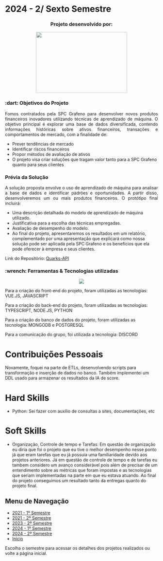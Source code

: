 # 2024 - 2/ Sexto Semestre

<h3 align="center">Projeto desenvolvido por:</h3>
<p align="center">
<img src="https://github.com/guilherme0066/PortfolioBanco_de_Dados/blob/main/Imagens/quarks.png" width="300" height="200" align="center"/>
</p> 

<h3> :dart: Objetivos do Projeto</h3>
<p align="justify"> Fomos contratados pela SPC Grafeno para desenvolver novos produtos financeiros inovadores utilizando técnicas de aprendizado de máquina. O objetivo principal é explorar uma base de dados diversificada, contendo informações históricas sobre ativos financeiros, transações e comportamentos de mercado, com a finalidade de:

- Prever tendências de mercado
- Identificar riscos financeiros
- Propor métodos de avaliação de ativos
- O projeto visa criar soluções que tragam valor tanto para a SPC Grafeno quanto para seus clientes
</p>

<h3> Prévia da Solução </h3>
<p align="justify">A solução proposta envolve o uso de aprendizado de máquina para analisar a base de dados e identificar padrões e oportunidades. A partir disso, desenvolveremos um ou mais produtos financeiros. O protótipo final incluirá:

- Uma descrição detalhada do modelo de aprendizado de máquina utilizado.
- Justificativa para a escolha das técnicas empregadas.
- Avaliação de desempenho do modelo.
- Ao final do projeto, apresentaremos os resultados em um relatório, complementado por uma apresentação que explicará como nossa solução pode ser aplicada pela SPC Grafeno e os benefícios que ela pode oferecer à empresa e seus clientes.</p>
<p>Link do Repositório: <a href="https://github.com/quarks-team/Projeto-Integrador-SPCGrafeno">Quarks-API</a></p>

<h3>:wrench: Ferramentas & Tecnologias utilizadas</h3>
<p align="center">
  <a href="https://skillicons.dev">
    <img src="https://skillicons.dev/icons?i=typescript,javascript,nodejs,postgresql,vue,python,docker,mongodb" />
  </a>
</p>

<p>Para a criação do front-end do projeto, foram utilizadas as tecnologias: VUE.JS, JAVASCRIPT </p>
<p>Para a criação do back-end do projeto, foram utilizadas as tecnologias: TYPESCRIPT, NODE.JS, PYTHON </p>
<p>Para a criação do banco de dados do projeto, foram utilizadas as tecnologia: MONGODB e POSTGRESQL </p>
<p>Para a comunicação do grupo, foi utilizada a tecnologia: DISCORD</p>

# Contribuições Pessoais
Novamente, foquei na parte de ETLs, desenvolvendo scripts para transformação e inserção de dados no banco. Também implementei um DDL usado para armazenar os resultados da IA de score.

# Hard Skills
- Python: Sei fazer com auxílio de consultas a sites, documentações, etc

# Soft Skills 

* Organização, Controle de tempo e Tarefas:
Em questão de organização eu diria que foi o projeto que eu tive o melhor desempenho nesse ponto já que eram tarefas que eu já possuia uma familiaridade devido aos projetos anteriores. Já em questão de controle de tempo e de tarefas eu tambem considero um avanço considerável pois além de precisar de um entendimento sobre as métricas que foram impostas e as tecnologias que seriam implementadas na parte em que eu estava atuando. Ao final do projeto conseguimos um resultado tanto da entregas quanto do projeto final. 

## Menu de Navegação

- [2021 - 1º Semestre](https://github.com/guilherme0066/PortfolioBanco_de_Dados/blob/main/Projetos/1semestre.md)
- [2021 - 2º Semestre](https://github.com/guilherme0066/PortfolioBanco_de_Dados/blob/main/Projetos/2semestre.md)
- [2023 - 2º Semestre](https://github.com/guilherme0066/PortfolioBanco_de_Dados/blob/main/Projetos/3semestre.md)
- [2024 - 1º Semestre](https://github.com/guilherme0066/PortfolioBanco_de_Dados/blob/main/Projetos/4semestre.md)
- [2024 - 2º Semestre](https://github.com/guilherme0066/PortfolioBanco_de_Dados/blob/main/Projetos/5semestre.md)
- [Início](https://github.com/guilherme0066/PortfolioBanco_de_Dados)

Escolha o semestre para acessar os detalhes dos projetos realizados ou volte a página inicial.
